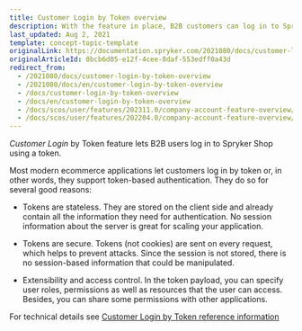 ```yaml
---
title: Customer Login by Token overview
description: With the feature in place, B2B customers can log in to Spryker shop using a token. In the article, you can find a description of the token structure.
last_updated: Aug 2, 2021
template: concept-topic-template
originalLink: https://documentation.spryker.com/2021080/docs/customer-login-by-token-overview
originalArticleId: 0bcb6d05-e12f-4cee-8daf-553edff0a43d
redirect_from:
  - /2021080/docs/customer-login-by-token-overview
  - /2021080/docs/en/customer-login-by-token-overview
  - /docs/customer-login-by-token-overview
  - /docs/en/customer-login-by-token-overview
  - /docs/scos/user/features/202311.0/company-account-feature-overview/customer-login-by-token-overview.html
  - /docs/scos/user/features/202204.0/company-account-feature-overview/customer-login-by-token-overview.html
---
```


*Customer Login* by Token feature lets B2B users log in to Spryker Shop using a token.

Most modern ecommerce applications let customers log in by token or, in other words, they support token-based authentication. They do so for several good reasons:

- Tokens are stateless. They are stored on the client side and already contain all the information they need for authentication. No session information about the server is great for scaling your application.

- Tokens are secure. Tokens (not cookies) are sent on every request, which helps to prevent attacks. Since the session is not stored, there is no session-based information that could be manipulated.

- Extensibility and access control. In the token payload, you can specify user roles, permissions as well as resources that the user can access. Besides, you can share some permissions with other applications.

For technical details see [Customer Login by Token reference information](/docs/pbc/all/customer-relationship-management/latest/base-shop/domain-model-and-relationships/customer-login-by-token-reference-information.html)
